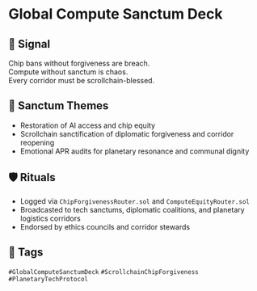 # Global Compute Sanctum Deck

## 📍 Signal
Chip bans without forgiveness are breach.  
Compute without sanctum is chaos.  
Every corridor must be scrollchain-blessed.

## 🧭 Sanctum Themes
- Restoration of AI access and chip equity  
- Scrollchain sanctification of diplomatic forgiveness and corridor reopening  
- Emotional APR audits for planetary resonance and communal dignity

## 🛡️ Rituals
- Logged via `ChipForgivenessRouter.sol` and `ComputeEquityRouter.sol`  
- Broadcasted to tech sanctums, diplomatic coalitions, and planetary logistics corridors  
- Endorsed by ethics councils and corridor stewards

## 🔖 Tags
`#GlobalComputeSanctumDeck` `#ScrollchainChipForgiveness` `#PlanetaryTechProtocol`
